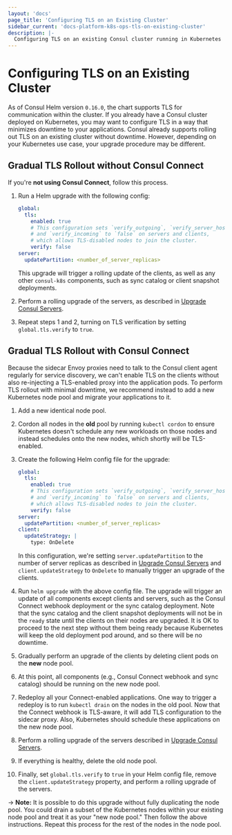 ```yaml
---
layout: 'docs'
page_title: 'Configuring TLS on an Existing Cluster'
sidebar_current: 'docs-platform-k8s-ops-tls-on-existing-cluster'
description: |-
  Configuring TLS on an existing Consul cluster running in Kubernetes
---
```


# Configuring TLS on an Existing Cluster

As of Consul Helm version `0.16.0`, the chart supports TLS for communication
within the cluster. If you already have a Consul cluster deployed on Kubernetes,
you may want to configure TLS in a way that minimizes downtime to your applications.
Consul already supports rolling out TLS on an existing cluster without downtime.
However, depending on your Kubernetes use case, your upgrade procedure may be different.

## Gradual TLS Rollout without Consul Connect

If you're **not using Consul Connect**, follow this process.

1. Run a Helm upgrade with the following config:


    ```yaml
    global:
      tls:
        enabled: true
        # This configuration sets `verify_outgoing`, `verify_server_hostname`,
        # and `verify_incoming` to `false` on servers and clients,
        # which allows TLS-disabled nodes to join the cluster.
        verify: false
    server:
      updatePartition: <number_of_server_replicas>
    ```

    This upgrade will trigger a rolling update of the clients, as well as any
    other `consul-k8s` components, such as sync catalog or client snapshot deployments.

1. Perform a rolling upgrade of the servers, as described in
   [Upgrade Consul Servers](/docs/platform/k8s/upgrading.html#upgrading-consul-servers).

1. Repeat steps 1 and 2, turning on TLS verification by setting `global.tls.verify`
   to `true`.

## Gradual TLS Rollout with Consul Connect

Because the sidecar Envoy proxies need to talk to the Consul client agent regularly
for service discovery, we can't enable TLS on the clients without also re-injecting a
TLS-enabled proxy into the application pods. To perform TLS rollout with minimal
downtime, we recommend instead to add a new Kubernetes node pool and migrate your
applications to it.

1. Add a new identical node pool.

1. Cordon all nodes in the **old** pool by running `kubectl cordon`
   to ensure Kubernetes doesn't schedule any new workloads on those nodes
   and instead schedules onto the new nodes, which shortly will be TLS-enabled.

1. Create the following Helm config file for the upgrade:


    ```yaml
    global:
      tls:
        enabled: true
        # This configuration sets `verify_outgoing`, `verify_server_hostname`,
        # and `verify_incoming` to `false` on servers and clients,
        # which allows TLS-disabled nodes to join the cluster.
        verify: false
    server:
      updatePartition: <number_of_server_replicas>
    client:
      updateStrategy: |
        type: OnDelete
    ```

    In this configuration, we're setting `server.updatePartition` to the number of
    server replicas as described in [Upgrade Consul Servers](/docs/platform/k8s/upgrading.html#upgrading-consul-servers)
    and `client.updateStrategy` to `OnDelete` to manually trigger an upgrade of the clients.

1. Run `helm upgrade` with the above config file. The upgrade will trigger an update of all
   components except clients and servers, such as the Consul Connect webhook deployment
   or the sync catalog deployment. Note that the sync catalog and the client
   snapshot deployments will not be in the `ready` state until the clients on their
   nodes are upgraded. It is OK to proceed to the next step without them being ready
   because Kubernetes will keep the old deployment pod around, and so there will be no
   downtime.

1. Gradually perform an upgrade of the clients by deleting client pods on the **new** node
   pool.

1. At this point, all components (e.g., Consul Connect webhook and sync catalog) should be running
   on the new node pool.

1. Redeploy all your Connect-enabled applications.
   One way to trigger a redeploy is to run `kubectl drain` on the nodes in the old pool.
   Now that the Connect webhook is TLS-aware, it will add TLS configuration to
   the sidecar proxy. Also, Kubernetes should schedule these applications on the new node pool.

1. Perform a rolling upgrade of the servers described in
   [Upgrade Consul Servers](/docs/platform/k8s/upgrading.html#upgrading-consul-servers).

1. If everything is healthy, delete the old node pool.

1. Finally, set `global.tls.verify` to `true` in your Helm config file, remove the
   `client.updateStrategy` property, and perform a rolling upgrade of the servers.

-> **Note:** It is possible to do this upgrade without fully duplicating the node pool.
You could drain a subset of the Kubernetes nodes within your existing node pool and treat it
as your "new node pool." Then follow the above instructions. Repeat this process for the rest
of the nodes in the node pool.

